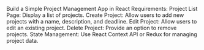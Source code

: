 Build a Simple Project Management App in React
Requirements:
Project List Page: Display a list of projects.
Create Project: Allow users to add new projects with a name, description, and deadline.
Edit Project: Allow users to edit an existing project.
Delete Project: Provide an option to remove projects.
State Management: Use React Context API or Redux for managing project data.
